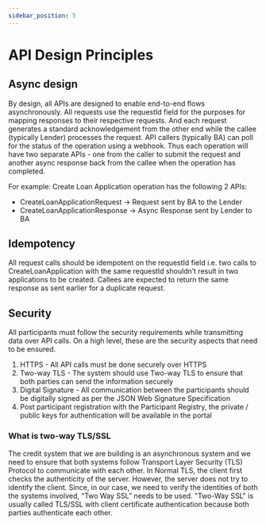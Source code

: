 ```yaml
---
sidebar_position: 5
---
```


# API Design Principles

## Async design

By design, all APIs are designed to enable end-to-end flows asynchronously. All requests use the requestId field for the purposes for mapping responses to their respective requests. And each request generates a standard acknowledgement from the other end while the callee (typically Lender) processes the request. API callers (typically BA) can poll for the status of the operation using a webhook. Thus each operation will have two separate APIs - one from the caller to submit the request and another async response back from the callee when the operation has completed.

For example: Create Loan Application operation has the following 2 APIs:
- CreateLoanApplicationRequest -> Request sent by BA to the Lender
- CreateLoanApplicationResponse -> Async Response sent by Lender to BA


## Idempotency

All request calls should be idempotent on the requestId field i.e. two calls to CreateLoanApplication with the same requestId shouldn’t result in two applications to be created. Callees are expected to return the same response as sent earlier for a duplicate request.


## Security
All participants must follow the security requirements while transmitting data over API calls. On a high level, these are the security aspects that need to be ensured.

1. HTTPS - All API calls must be done securely over HTTPS
2. Two-way TLS - The system should use Two-way TLS to ensure that both parties can send the information securely
3. Digital Signature - All communication between the participants should be digitally signed as per the JSON Web Signature Specification
4. Post participant registration with the Participant Registry, the private / public keys for authentication will be available in the portal

### What is two-way TLS/SSL

The credit system that we are building is an asynchronous system and we need to ensure that both systems follow Transport Layer Security (TLS) Protocol to communicate with each other. In Normal TLS, the client first checks the authenticity of the server. However, the server does not try to identify the client. Since, in our case, we need to verify the identities of both the systems involved, “Two Way SSL” needs to be used. "Two-Way SSL" is usually called TLS/SSL with client certificate authentication because both parties authenticate each other.


